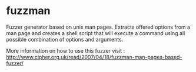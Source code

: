 # fuzzman
Fuzzer generator based on unix man pages. Extracts offered options from a man page and creates a shell script that will execute a command using all possible combination of options and arguments.

More information on how to use this fuzzer visit : http://www.cipher.org.uk/read/2007/04/18/fuzzman-man-pages-based-fuzzer/
